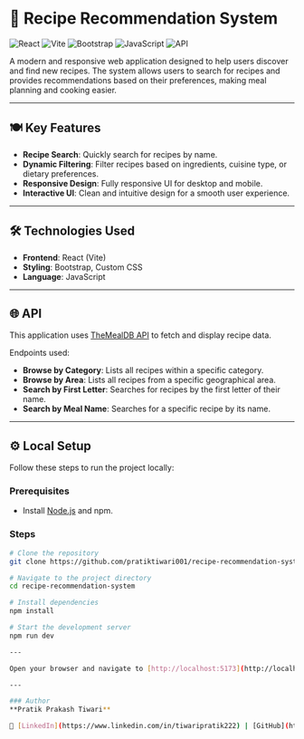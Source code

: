 # 🍳 Recipe Recommendation System

![React](https://img.shields.io/badge/React-20232A?style=for-the-badge&logo=react&logoColor=61DAFB)
![Vite](https://img.shields.io/badge/Vite-646CFF?style=for-the-badge&logo=vite&logoColor=FFD62E)
![Bootstrap](https://img.shields.io/badge/Bootstrap-563D7C?style=for-the-badge&logo=bootstrap&logoColor=white)
![JavaScript](https://img.shields.io/badge/JavaScript-F7DF1E?style=for-the-badge&logo=javascript&logoColor=black)
![API](https://img.shields.io/badge/API-TheMealDB-orange?style=for-the-badge)

A modern and responsive web application designed to help users discover and find new recipes. The system allows users to search for recipes and provides recommendations based on their preferences, making meal planning and cooking easier.

---

## 🍽️ Key Features
- **Recipe Search**: Quickly search for recipes by name.  
- **Dynamic Filtering**: Filter recipes based on ingredients, cuisine type, or dietary preferences.  
- **Responsive Design**: Fully responsive UI for desktop and mobile.  
- **Interactive UI**: Clean and intuitive design for a smooth user experience.  

---

## 🛠️ Technologies Used
- **Frontend**: React (Vite)  
- **Styling**: Bootstrap, Custom CSS  
- **Language**: JavaScript  

---

## 🌐 API
This application uses [TheMealDB API](https://www.themealdb.com/) to fetch and display recipe data.  

Endpoints used:
- **Browse by Category**: Lists all recipes within a specific category.  
- **Browse by Area**: Lists all recipes from a specific geographical area.  
- **Search by First Letter**: Searches for recipes by the first letter of their name.  
- **Search by Meal Name**: Searches for a specific recipe by its name.  

---

## ⚙️ Local Setup

Follow these steps to run the project locally:

### Prerequisites
- Install [Node.js](https://nodejs.org/) and npm.

### Steps
```bash
# Clone the repository
git clone https://github.com/pratiktiwari001/recipe-recommendation-system.git

# Navigate to the project directory
cd recipe-recommendation-system

# Install dependencies
npm install

# Start the development server
npm run dev

---

Open your browser and navigate to [http://localhost:5173](http://localhost:5173) to view the application.

---

### Author  
**Pratik Prakash Tiwari**  

🔗 [LinkedIn](https://www.linkedin.com/in/tiwaripratik222) | [GitHub](https://github.com/pratiktiwari001) 

